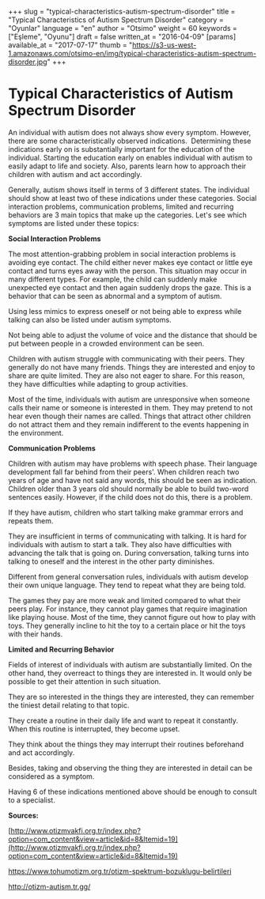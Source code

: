 +++
slug = "typical-characteristics-autism-spectrum-disorder"
title = "Typical Characteristics of Autism Spectrum Disorder"
category = "Oyunlar"
language = "en"
author = "Otsimo"
weight = 60
keywords = ["Eşleme", "Oyunu"]
draft = false
written_at = "2016-04-09"
[params]
available_at = "2017-07-17"
thumb = "https://s3-us-west-1.amazonaws.com/otsimo-en/img/typical-characteristics-autism-spectrum-disorder.jpg"
+++

# Typical Characteristics of Autism Spectrum Disorder

An individual with autism does not always show every symptom. However, there are some characteristically observed indications.  Determining these indications early on is substantially important for the education of the individual. Starting the education early on enables individual with autism to easily adapt to life and society. Also, parents learn how to approach their children with autism and act accordingly.



Generally, autism shows itself in terms of 3 different states. The individual should show at least two of these indications under these categories. Social interaction problems, communication problems, limited and recurring behaviors are 3 main topics that make up the categories. Let's see which symptoms are listed under these topics:

**Social Interaction Problems**

The most attention-grabbing problem in social interaction problems is avoiding eye contact. The child either never makes eye contact or little eye contact and turns eyes away with the person. This situation may occur in many different types. For example, the child can suddenly make unexpected eye contact and then again suddenly drops the gaze. This is a behavior that can be seen as abnormal and a symptom of autism.

Using less mimics to express oneself or not being able to express while talking can also be listed under autism symptoms.

Not being able to adjust the volume of voice and the distance that should be put between people in a crowded environment can be seen.

Children with autism struggle with communicating with their peers. They generally do not have many friends. Things they are interested and enjoy to share are quite limited. They are also not eager to share. For this reason, they have difficulties while adapting to group activities.

Most of the time, individuals with autism are unresponsive when someone calls their name or someone is interested in them. They may pretend to not hear even though their names are called. Things that attract other children do not attract them and they remain indifferent to the events happening in the environment.

**Communication Problems**

Children with autism may have problems with speech phase. Their language development fall far behind from their peers'. When children reach two years of age and have not said any words, this should be seen as indication. Children older than 3 years old should normally be able to build two-word sentences easily. However, if the child does not do this, there is a problem.

If they have autism, children who start talking make grammar errors and repeats them.

They are insufficient in terms of communicating with talking. It is hard for individuals with autism to start a talk. They also have difficulties with advancing the talk that is going on. During conversation, talking turns into talking to oneself and the interest in the other party diminishes.

Different from general conversation rules, individuals with autism develop their own unique language. They tend to repeat what they are being told.

The games they pay are more weak and limited compared to what their peers play. For instance, they cannot play games that require imagination like playing house. Most of the time, they cannot figure out how to play with toys. They generally incline to hit the toy to a certain place or hit the toys with their hands.

**Limited and Recurring Behavior**

Fields of interest of individuals with autism are substantially limited. On the other hand, they overreact to things they are interested in. It would only be possible to get their attention in such situation.

They are so interested in the things they are interested, they can remember the tiniest detail relating to that topic.

They create a routine in their daily life and want to repeat it constantly. When this routine is interrupted, they become upset.

They think about the things they may interrupt their routines beforehand and act accordingly.

Besides, taking and observing the thing they are interested in detail can be considered as a symptom.

Having 6 of these indications mentioned above should be enough to consult to a specialist.

**Sources:**

[http://www.otizmvakfi.org.tr/index.php?option=com_content&view=article&id=8&Itemid=19](http://www.otizmvakfi.org.tr/index.php?option=com_content&view=article&id=8&Itemid=19)

<https://www.tohumotizm.org.tr/otizm-spektrum-bozuklugu-belirtileri>

<http://otizm-autism.tr.gg/>
